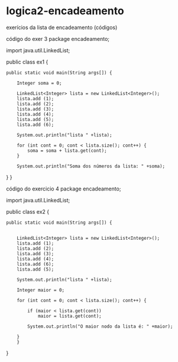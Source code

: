 # logica2-encadeamento
exerícios da lista de encadeamento (códigos)

código do exer 3
package encadeamento;

import java.util.LinkedList;

public class ex1 {
	
	public static void main(String args[]) {
	
		Integer soma = 0;

		LinkedList<Integer> lista = new LinkedList<Integer>();
		lista.add (1);
		lista.add (2);
		lista.add (3);
		lista.add (4);
		lista.add (5);
		lista.add (6);
		
		System.out.println("lista " +lista);
		
		for (int cont = 0; cont < lista.size(); cont++) {
			soma = soma + lista.get(cont);
		}
		
		System.out.println("Soma dos números da lista: " +soma);
}
}

código do exercicio 4
package encadeamento;

import java.util.LinkedList;

public class ex2 {
	
	public static void main(String args[]) {
		
		
		LinkedList<Integer> lista = new LinkedList<Integer>();
		lista.add (1);
		lista.add (2);
		lista.add (3);
		lista.add (4);
		lista.add (6);
		lista.add (5);
		
		System.out.println("lista " +lista);
		
		Integer maior = 0;
		
		for (int cont = 0; cont < lista.size(); cont++) {
			
			if (maior < lista.get(cont))
				maior = lista.get(cont);
			
			System.out.println("O maior nodo da lista é: " +maior);
			
		}
		}
}
